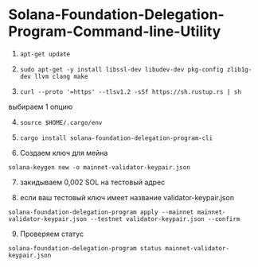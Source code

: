 # Solana-Foundation-Delegation-Program-Command-line-Utility
1) ```apt-get update```

2) ```sudo apt-get -y install libssl-dev libudev-dev pkg-config zlib1g-dev llvm clang make```

3) ```curl --proto '=https' --tlsv1.2 -sSf https://sh.rustup.rs | sh```

выбираем 1 опцию

4) ```source $HOME/.cargo/env```

5) ```cargo install solana-foundation-delegation-program-cli```

6) Создаем ключ для мейна

 ```solana-keygen new -o mainnet-validator-keypair.json```

7) закидываем 0,002 SOL на тестовый адрес

8) если ваш тестовый ключ имеет название validator-keypair.json

```solana-foundation-delegation-program apply --mainnet mainnet-validator-keypair.json --testnet validator-keypair.json --confirm```

9) Проверяем статус

```solana-foundation-delegation-program status mainnet-validator-keypair.json```
